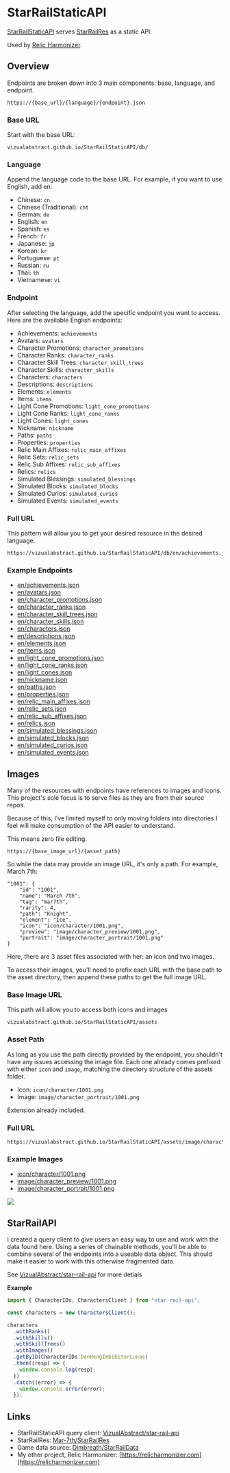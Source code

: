 # StarRailStaticAPI

[StarRailStaticAPI](https://github.com/VizualAbstract/StarRailStaticAPI) serves [StarRailRes](https://github.com/Mar-7th/StarRailRes) as a static API.

Used by [Relic Harmonizer](https://relicharmonizer.com).

## Overview

Endpoints are broken down into 3 main components: base, language, and endpoint.

```
https://{base_url}/{language}/{endpoint}.json
```

### Base URL

Start with the base URL:

```
vizualabstract.github.io/StarRailStaticAPI/db/
```

### Language

Append the language code to the base URL. For example, if you want to use English, add en:

- Chinese: `cn`
- Chinese (Traditional): `cht`
- German: `de`
- English: `en`
- Spanish: `es`
- French: `fr`
- Japanese: `jp`
- Korean: `kr`
- Portuguese: `pt`
- Russian: `ru`
- Thai: `th`
- Vietnamese: `vi`

### Endpoint

After selecting the language, add the specific endpoint you want to access. Here are the available English endpoints:

- Achievements: `achievements`
- Avatars: `avatars`
- Character Promotions: `character_promotions`
- Character Ranks: `character_ranks`
- Character Skill Trees: `character_skill_trees`
- Character Skills: `character_skills`
- Characters: `characters`
- Descriptions: `descriptions`
- Elements: `elements`
- Items: `items`
- Light Cone Promotions: `light_cone_promotions`
- Light Cone Ranks: `light_cone_ranks`
- Light Cones: `light_cones`
- Nickname: `nickname`
- Paths: `paths`
- Properties: `properties`
- Relic Main Affixes: `relic_main_affixes`
- Relic Sets: `relic_sets`
- Relic Sub Affixes: `relic_sub_affixes`
- Relics: `relics`
- Simulated Blessings: `simulated_blessings`
- Simulated Blocks: `simulated_blocks`
- Simulated Curios: `simulated_curios`
- Simulated Events: `simulated_events`

### Full URL

This pattern will allow you to get your desired resource in the desired language.

```
https://vizualabstract.github.io/StarRailStaticAPI/db/en/achievements.json
```

### Example Endpoints

- [en/achievements.json](https://vizualabstract.github.io/StarRailStaticAPI/db/en/achievements.json)
- [en/avatars.json](https://vizualabstract.github.io/StarRailStaticAPI/db/en/avatars.json)
- [en/character_promotions.json](https://vizualabstract.github.io/StarRailStaticAPI/db/en/character_promotions.json)
- [en/character_ranks.json](https://vizualabstract.github.io/StarRailStaticAPI/db/en/character_ranks.json)
- [en/character_skill_trees.json](https://vizualabstract.github.io/StarRailStaticAPI/db/en/character_skill_trees.json)
- [en/character_skills.json](https://vizualabstract.github.io/StarRailStaticAPI/db/en/character_skills.json)
- [en/characters.json](https://vizualabstract.github.io/StarRailStaticAPI/db/en/characters.json)
- [en/descriptions.json](https://vizualabstract.github.io/StarRailStaticAPI/db/en/descriptions.json)
- [en/elements.json](https://vizualabstract.github.io/StarRailStaticAPI/db/en/elements.json)
- [en/items.json](https://vizualabstract.github.io/StarRailStaticAPI/db/en/items.json)
- [en/light_cone_promotions.json](https://vizualabstract.github.io/StarRailStaticAPI/db/en/light_cone_promotions.json)
- [en/light_cone_ranks.json](https://vizualabstract.github.io/StarRailStaticAPI/db/en/light_cone_ranks.json)
- [en/light_cones.json](https://vizualabstract.github.io/StarRailStaticAPI/db/en/light_cones.json)
- [en/nickname.json](https://vizualabstract.github.io/StarRailStaticAPI/db/en/nickname.json)
- [en/paths.json](https://vizualabstract.github.io/StarRailStaticAPI/db/en/paths.json)
- [en/properties.json](https://vizualabstract.github.io/StarRailStaticAPI/db/en/properties.json)
- [en/relic_main_affixes.json](https://vizualabstract.github.io/StarRailStaticAPI/db/en/relic_main_affixes.json)
- [en/relic_sets.json](https://vizualabstract.github.io/StarRailStaticAPI/db/en/relic_sets.json)
- [en/relic_sub_affixes.json](https://vizualabstract.github.io/StarRailStaticAPI/db/en/relic_sub_affixes.json)
- [en/relics.json](https://vizualabstract.github.io/StarRailStaticAPI/db/en/relics.json)
- [en/simulated_blessings.json](https://vizualabstract.github.io/StarRailStaticAPI/db/en/simulated_blessings.json)
- [en/simulated_blocks.json](https://vizualabstract.github.io/StarRailStaticAPI/db/en/simulated_blocks.json)
- [en/simulated_curios.json](https://vizualabstract.github.io/StarRailStaticAPI/db/en/simulated_curios.json)
- [en/simulated_events.json](https://vizualabstract.github.io/StarRailStaticAPI/db/en/simulated_events.json)

## Images

Many of the resources with endpoints have references to images and icons. This project's sole focus is to serve files as they are from their source repos.

Because of this, I've limited myself to only moving folders into directories I feel will make consumption of the API easier to understand.

This means zero file editing.

```
https://{base_image_url}/{asset_path}
```

So while the data may provide an image URL, it's only a path. For example, March 7th:

```
"1001": {
    "id": "1001",
    "name": "March 7th",
    "tag": "mar7th",
    "rarity": 4,
    "path": "Knight",
    "element": "Ice",
    "icon": "icon/character/1001.png",
    "preview": "image/character_preview/1001.png",
    "portrait": "image/character_portrait/1001.png"
}
```

Here, there are 3 asset files associated with her: an icon and two images.

To access their images, you'll need to prefix each URL with the base path to the asset directory, then append these paths to get the full image URL.

### Base Image URL

This path will allow you to access both icons and images

```
vizualabstract.github.io/StarRailStaticAPI/assets
```

### Asset Path

As long as you use the path directly provided by the endpoint, you shouldn't have any issues accessing the image file. Each one already comes prefixed with either `icon` and `image`, matching the directory structure of the assets folder.

- Icon: `icon/character/1001.png`
- Image: `image/character_portrait/1001.png`

Extension already included.

### Full URL

```
https://vizualabstract.github.io/StarRailStaticAPI/assets/image/character_portrait/1001.png
```

### Example Images

- [icon/character/1001.png](https://vizualabstract.github.io/StarRailStaticAPI/assets/icon/character/1001.png)
- [image/character_preview/1001.png](https://vizualabstract.github.io/StarRailStaticAPI/assets/image/character_preview/1001.png)
- [image/character_portrait/1001.png](https://vizualabstract.github.io/StarRailStaticAPI/assets/image/character_portrait/1001.png)

![](https://vizualabstract.github.io/StarRailStaticAPI/assets/icon/character/1001.png)

## StarRailAPI

I created a query client to give users an easy way to use and work with the data found here. Using a series of chainable methods, you'll be able to combine several of the endpoints into a useable data object. This should make it easier to work with this otherwise fragmented data.

See [VizualAbstract/star-rail-api](https://github.com/VizualAbstract/star-rail-api) for more detials

**Example**

```javascript
import { CharacterIDs, CharactersClient } from "star-rail-api";

const characters = new CharactersClient();

characters
  .withRanks()
  .withSkills()
  .withSkillTrees()
  .withImages()
  .getByID(CharacterIDs.DanHengImbibitorLunae)
  .then((resp) => {
    window.console.log(resp);
  })
  .catch((error) => {
    window.console.error(error);
  });
```

## Links

- StarRailStaticAPI query client: [VizualAbstract/star-rail-api](https://github.com/VizualAbstract/star-rail-api)
- StarRailRes: [Mar-7th/StarRailRes](https://github.com/Mar-7th/StarRailRes)
- Game data source: [Dimbreath/StarRailData](https://github.com/Dimbreath/StarRailData)
- My other project, Relic Harmonizer: [https://relicharmonizer.com](https://relicharmonizer.com)
